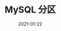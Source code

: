 ---
title: MySQL 分区
date: 2021-01-22
sidebar: auto
categories:
 - MySQL
tags:
- MySQL
prev: false
next: false
---